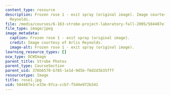 ```yaml
---
content_type: resource
description: Frozen rose 1 - exit spray (original image). Image courtesy of Arlis
  Reynolds.
file: /media/courses/6-163-strobe-project-laboratory-fall-2005/584487e1e33e97caccb7f5d4e972b341_rose1.jpg
file_type: image/jpeg
image_metadata:
  caption: Frozen rose 1 - exit spray (original image).
  credit: Image courtesy of Arlis Reynolds.
  image-alt: Frozen rose 1 - exit spray (original image).
learning_resource_types: []
ocw_type: OCWImage
parent_title: Strobe Photos
parent_type: CourseSection
parent_uid: 376b6570-b785-1e1d-9d5b-f6d2d3b35fff
resourcetype: Image
title: rose1.jpg
uid: 584487e1-e33e-97ca-ccb7-f5d4e972b341
---
```


